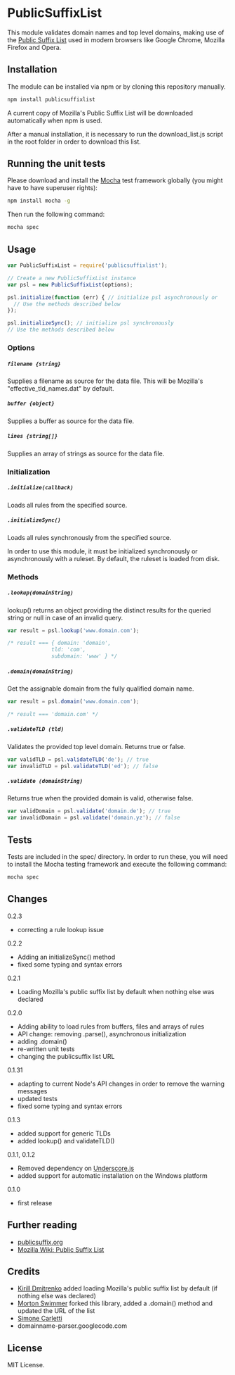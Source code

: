 PublicSuffixList
================

This module validates domain names and top level domains, making use of the
[Public Suffix List](http://www.publicsuffix.org) used in modern browsers like
Google Chrome, Mozilla Firefox and Opera.

## Installation

The module can be installed via npm or by cloning this repository manually.

```js
npm install publicsuffixlist
```

A current copy of Mozilla's Public Suffix List will be downloaded automatically
when npm is used.

After a manual installation, it is necessary to run the download_list.js script
in the root folder in order to download this list.

## Running the unit tests

Please download and install the [Mocha](http://mochajs.org) test framework
globally (you might have to have superuser rights):

```bash
npm install mocha -g
```

Then run the following command:

```bash
mocha spec
```

## Usage

```js
var PublicSuffixList = require('publicsuffixlist');

// Create a new PublicSuffixList instance
var psl = new PublicSuffixList(options);

psl.initialize(function (err) { // initialize psl asynchronously or
  // Use the methods described below
});

psl.initializeSync(); // initialize psl synchronously
// Use the methods described below

```

### Options

##### ``filename {string}``
Supplies a filename as source for the data file.
This will be Mozilla's "effective_tld_names.dat" by default.

##### ``buffer {object}``
Supplies a buffer as source for the data file.

##### ``lines {string[]}``
Supplies an array of strings as source for the data file.

### Initialization

##### ``.initialize(callback)``
Loads all rules from the specified source.

##### ``.initializeSync()``
Loads all rules synchronously from the specified source.

In order to use this module, it must be initialized synchronously or
asynchronously with a ruleset.
By default, the ruleset is loaded from disk.

### Methods

##### ``.lookup(domainString)``
lookup() returns an object providing the distinct results for the queried
string or null in case of an invalid query.

```js
var result = psl.lookup('www.domain.com');

/* result === { domain: 'domain',
              tld: 'com',
              subdomain: 'www' } */
```

##### ``.domain(domainString)``

Get the assignable domain from the fully qualified domain name.

```js
var result = psl.domain('www.domain.com');

/* result === 'domain.com' */
```

##### ``.validateTLD (tld)``

Validates the provided top level domain. Returns true or false.

```js
var validTLD = psl.validateTLD('de'); // true
var invalidTLD = psl.validateTLD('ed'); // false
```

##### ``.validate (domainString)``

Returns true when the provided domain is valid, otherwise false.

```js
var validDomain = psl.validate('domain.de'); // true
var invalidDomain = psl.validate('domain.yz'); // false
```

## Tests

Tests are included in the spec/ directory. In order to run these, you will need
to install the Mocha testing framework and execute the following command:

```bash
mocha spec
```

## Changes
0.2.3
+ correcting a rule lookup issue

0.2.2
+ Adding an initializeSync() method
+ fixed some typing and syntax errors

0.2.1
+ Loading Mozilla's public suffix list by default when nothing else was
  declared

0.2.0
+ Adding ability to load rules from buffers, files and arrays of rules
+ API change: removing .parse(), asynchronous initialization
+ adding .domain()
+ re-written unit tests
+ changing the publicsuffix list URL

0.1.31
+ adapting to current Node's API changes in order to remove the warning messages
+ updated tests
+ fixed some typing and syntax errors

0.1.3
+ added support for generic TLDs
+ added lookup() and validateTLD()

0.1.1, 0.1.2
+ Removed dependency on [Underscore.js](http://documentcloud.github.com/underscore/)
+ added support for automatic installation on the Windows platform

0.1.0
+ first release

Further reading
---------------
* [publicsuffix.org](http://www.publicsuffix.org)
* [Mozilla Wiki: Public Suffix List](https://wiki.mozilla.org/Public_Suffix_List)

Credits
-------

* [Kirill Dmitrenko](https://github.com/dmikis) added loading Mozilla's public
  suffix list by default (if nothing else was declared)
* [Morton Swimmer](https://github.com/mswimmer) forked this library, added
  a .domain() method and updated the URL of the list
* [Simone Carletti](http://www.simonecarletti.com/code/public_suffix_service/)
* domainname-parser.googlecode.com

License
-------

MIT License.
